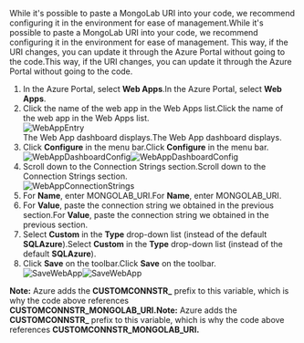 <span data-ttu-id="5e0d3-101">While it's possible to paste a MongoLab URI into your code, we recommend configuring it in the environment for ease of management.</span><span class="sxs-lookup"><span data-stu-id="5e0d3-101">While it's possible to paste a MongoLab URI into your code, we recommend configuring it in the environment for ease of management.</span></span> <span data-ttu-id="5e0d3-102">This way, if the URI changes, you can update it through the Azure Portal without going to the code.</span><span class="sxs-lookup"><span data-stu-id="5e0d3-102">This way, if the URI changes, you can update it through the Azure Portal without going to the code.</span></span>

1. <span data-ttu-id="5e0d3-103">In the Azure Portal, select **Web Apps**.</span><span class="sxs-lookup"><span data-stu-id="5e0d3-103">In the Azure Portal, select **Web Apps**.</span></span>
2. <span data-ttu-id="5e0d3-104">Click the name of the web app in the Web Apps list.</span><span class="sxs-lookup"><span data-stu-id="5e0d3-104">Click the name of the web app in the Web Apps list.</span></span>  
   ![WebAppEntry][entry-website]  
   <span data-ttu-id="5e0d3-106">The Web App dashboard displays.</span><span class="sxs-lookup"><span data-stu-id="5e0d3-106">The Web App dashboard displays.</span></span>
3. <span data-ttu-id="5e0d3-107">Click **Configure** in the menu bar.</span><span class="sxs-lookup"><span data-stu-id="5e0d3-107">Click **Configure** in the menu bar.</span></span>  
   <span data-ttu-id="5e0d3-108">![WebAppDashboardConfig][focus-mongolab-websitedashboard-config]</span><span class="sxs-lookup"><span data-stu-id="5e0d3-108">![WebAppDashboardConfig][focus-mongolab-websitedashboard-config]</span></span>
4. <span data-ttu-id="5e0d3-109">Scroll down to the Connection Strings section.</span><span class="sxs-lookup"><span data-stu-id="5e0d3-109">Scroll down to the Connection Strings section.</span></span>  
   ![WebAppConnectionStrings][focus-mongolab-websiteconnectionstring]
5. <span data-ttu-id="5e0d3-111">For **Name**, enter MONGOLAB_URI.</span><span class="sxs-lookup"><span data-stu-id="5e0d3-111">For **Name**, enter MONGOLAB_URI.</span></span>
6. <span data-ttu-id="5e0d3-112">For **Value**, paste the connection string we obtained in the previous section.</span><span class="sxs-lookup"><span data-stu-id="5e0d3-112">For **Value**, paste the connection string we obtained in the previous section.</span></span>
7. <span data-ttu-id="5e0d3-113">Select **Custom** in the **Type** drop-down list (instead of the default **SQLAzure**).</span><span class="sxs-lookup"><span data-stu-id="5e0d3-113">Select **Custom** in the **Type** drop-down list (instead of the default **SQLAzure**).</span></span>
8. <span data-ttu-id="5e0d3-114">Click **Save** on the toolbar.</span><span class="sxs-lookup"><span data-stu-id="5e0d3-114">Click **Save** on the toolbar.</span></span>  
   <span data-ttu-id="5e0d3-115">![SaveWebApp][button-website-save]</span><span class="sxs-lookup"><span data-stu-id="5e0d3-115">![SaveWebApp][button-website-save]</span></span>

<span data-ttu-id="5e0d3-116">**Note:** Azure adds the **CUSTOMCONNSTR\_** prefix to this variable, which is why the code above references **CUSTOMCONNSTR\_MONGOLAB_URI.**</span><span class="sxs-lookup"><span data-stu-id="5e0d3-116">**Note:** Azure adds the **CUSTOMCONNSTR\_** prefix to this variable, which is why the code above references **CUSTOMCONNSTR\_MONGOLAB_URI.**</span></span>

[entry-website]: https://docstestmedia1.blob.core.windows.net/azure-media/includes/media/howto-save-connectioninfo-mongolab/entry-website.png
[focus-mongolab-websitedashboard-config]: https://docstestmedia1.blob.core.windows.net/azure-media/includes/media/howto-save-connectioninfo-mongolab/focus-mongolab-websitedashboard-config.png
[focus-mongolab-websiteconnectionstring]: https://docstestmedia1.blob.core.windows.net/azure-media/includes/media/howto-save-connectioninfo-mongolab/focus-mongolab-websiteconnectionstring.png
[button-website-save]: https://docstestmedia1.blob.core.windows.net/azure-media/includes/media/howto-save-connectioninfo-mongolab/button-website-save.png




